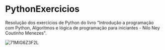 # PythonExercicios
Resolução dos exercícios de Python do livro "Introdução a programação com Python, Algoritmos e lógica de programação para iniciantes - Nilo Ney Coutinho Menezes".

![71MIG6Z3F2L](https://user-images.githubusercontent.com/44137159/180644121-c7a1618a-7cee-47ee-b741-66344dfa857b.jpg)

